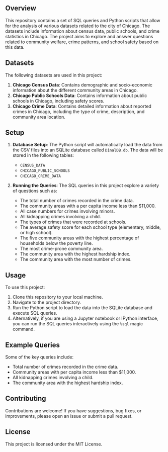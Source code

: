 ## Overview

This repository contains a set of SQL queries and Python scripts that allow for the analysis of various datasets related to the city of Chicago. The datasets include information about census data, public schools, and crime statistics in Chicago. The project aims to explore and answer questions related to community welfare, crime patterns, and school safety based on this data.

## Datasets

The following datasets are used in this project:

1. **Chicago Census Data**: Contains demographic and socio-economic information about the different community areas in Chicago.
2. **Chicago Public Schools Data**: Contains information about public schools in Chicago, including safety scores.
3. **Chicago Crime Data**: Contains detailed information about reported crimes in Chicago, including the type of crime, description, and community area location.

## Setup

1. **Database Setup**: The Python script will automatically load the data from the CSV files into an SQLite database called `DinalDB.db`. The data will be stored in the following tables:
    - `CENSUS_DATA`
    - `CHICAGO_PUBLIC_SCHOOLS`
    - `CHICAGO_CRIME_DATA`

2. **Running the Queries**: The SQL queries in this project explore a variety of questions such as:
    - The total number of crimes recorded in the crime data.
    - The community areas with a per capita income less than $11,000.
    - All case numbers for crimes involving minors.
    - All kidnapping crimes involving a child.
    - The types of crimes that were recorded at schools.
    - The average safety score for each school type (elementary, middle, or high school).
    - The five community areas with the highest percentage of households below the poverty line.
    - The most crime-prone community area.
    - The community area with the highest hardship index.
    - The community area with the most number of crimes.

## Usage

To use this project:

1. Clone this repository to your local machine.
2. Navigate to the project directory.
3. Run the Python script to load the data into the SQLite database and execute SQL queries.
4. Alternatively, if you are using a Jupyter notebook or IPython interface, you can run the SQL queries interactively using the `%sql` magic command.

## Example Queries

Some of the key queries include:

- Total number of crimes recorded in the crime data.
- Community areas with per capita income less than $11,000.
- All kidnapping crimes involving a child.
- The community area with the highest hardship index.

## Contributing

Contributions are welcome! If you have suggestions, bug fixes, or improvements, please open an issue or submit a pull request.

## License

This project is licensed under the MIT License.

